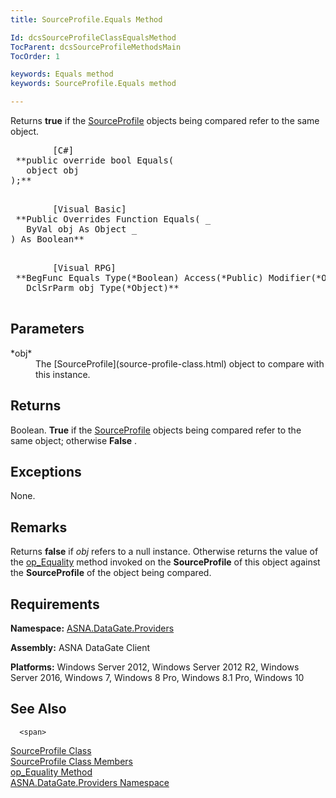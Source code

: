 ```yaml
---
title: SourceProfile.Equals Method

Id: dcsSourceProfileClassEqualsMethod
TocParent: dcsSourceProfileMethodsMain
TocOrder: 1

keywords: Equals method
keywords: SourceProfile.Equals method

---
```


Returns <span> **true** </span> if the [SourceProfile](adg-connection-class-source-profile-property.html) objects being compared refer to the same object. 
<pre class="prettyprint">
        <span class="lang">[C#]</span>
 **public override bool Equals(<br />   object obj<br />);** 
      </pre>
<pre class="prettyprint">
        <span class="lang">[Visual Basic] </span>
 **Public Overrides Function Equals( _<br />   ByVal obj As Object _<br />) As Boolean** 
      </pre>
<pre class="prettyprint">
        <span class="lang">[Visual RPG]</span>
 **BegFunc Equals Type(*Boolean) Access(*Public) Modifier(*Overrides)<br />   DclSrParm obj Type(*Object)** 
      </pre>

## Parameters

<dl>
        <dt>
 *obj* 
        </dt>
        <dd>The	<span>[SourceProfile](source-profile-class.html)</span>
						object to compare with this instance.
					</dd>
</dl>

## Returns

Boolean. **True** if the [SourceProfile](adg-connection-class-source-profile-property.html) objects being compared refer to the same object; otherwise **False** .
## Exceptions

None.
## Remarks

Returns **false** if *obj* refers to a null instance. Otherwise returns the value of the [ op_Equality](source-profile-classop-equality-method.html) method invoked on the **SourceProfile** of this object against the **SourceProfile** of the object being compared.
## Requirements

**Namespace:** [ ASNA.DataGate.Providers](datagate-providers-namespace.html) 

<span> **Assembly:** ASNA DataGate Client</span> 

<span> **Platforms:** Windows Server 2012, Windows Server 2012 R2, Windows Server 2016, Windows 7, Windows 8 Pro, Windows 8.1 Pro, Windows 10</span> 
## See Also


      <span>
[SourceProfile Class](source-profile-class.html)
        <br />
[SourceProfile Class Members](source-profile-members.html) <br />[
						op_Equality Method](source-profile-classop-equality-method.html)<br />[ASNA.DataGate.Providers Namespace](datagate-providers-namespace.html)</span>

